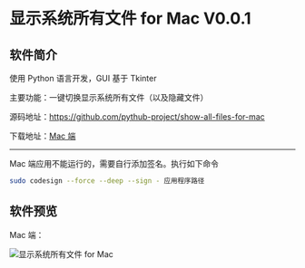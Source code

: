 # 显示系统所有文件 for Mac V0.0.1

## 软件简介

使用 Python 语言开发，GUI 基于 Tkinter

主要功能：一键切换显示系统所有文件（以及隐藏文件）

源码地址：https://github.com/pythub-project/show-all-files-for-mac

下载地址：[Mac 端](https://github.com/pythub-project/show-all-files-for-mac/releases/latest)

---

Mac 端应用不能运行的，需要自行添加签名。执行如下命令

```sh
sudo codesign --force --deep --sign - 应用程序路径
```

## 软件预览

Mac 端：

![显示系统所有文件 for Mac](/images/screenshots/show-all-files-for-mac@2x.png)
